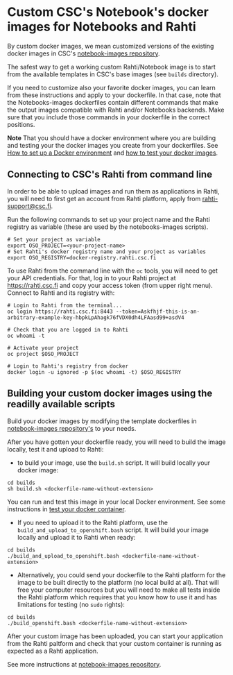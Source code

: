 # Custom CSC's Notebook's docker images for Notebooks and Rahti
By custom docker images, we mean customized versions of the existing docker images in CSC's [notebook-images repository](https://github.com/CSCfi/notebook-images).

The safest way to get a working custom Rahti/Notebook image is to  start from the available templates in CSC's base images (see `builds` directory).

If you need to customize also your favorite docker images, you can learn from these instructions and apply to your dockerfile. In that case, note that the Notebooks-images dockerfiles contain different commands that make the output images compatible with Rahti and/or Notebooks backends. Make sure that you include those commands in your dockerfile in the correct positions.

**Note** That you should have a docker environment where you are building and testing your the docker images you create from your dockerfiles. See [How to set up a Docker environment](./pouta_docker_factory.md) and [how to test your docker images](./testing_your_container.md).

##  Connecting to CSC's Rahti from command line
In order to be able to upload images and run them as applications in Rahti, you will need to first get an account from Rahti platform, apply from rahti-support@csc.fi.

Run the following commands to set up your project name and the Rahti registry as variable (these are used by the notebooks-images scripts).
```shell
# Set your project as variable
export OSO_PROJECT=<your-project-name>
# Set Rahti's docker registry name and your project as variables
export OSO_REGISTRY=docker-registry.rahti.csc.fi
```

To use Rahti from the command line with the `oc` tools,  you will need to get your API credentials. For that, log in to your Rahti project at https://rahti.csc.fi and copy your access token (from upper right menu). Connect to Rahti and its registry with:
```
# Login to Rahti from the terminal...
oc login https://rahti.csc.fi:8443 --token=Askfhjf-this-is-an-arbitrary-example-key-hbpkLpAhagk76fVDX0dh4LFAasd99+asdV4

# Check that you are logged in to Rahti
oc whoami -t

# Activate your project
oc project $OSO_PROJECT

# Login to Rahti's registry from docker
docker login -u ignored -p $(oc whoami -t) $OSO_REGISTRY
```

## Building your custom docker images using the readilly available scripts
Build your docker images by modifying the template dockerfiles in [notebook-images repository's](https://github.com/CSCfi/notebook-images/tree/master/builds) to your needs.

After you have gotten your dockerfile ready, you will need to build the image locally, test it and upload to Rahti:
* to build your image, use the `build.sh` script. It will build locally your docker image:
```shell
cd builds
sh build.sh <dockerfile-name-without-extension>
```

You can run and test this image in your local Docker environment. See some instructions in [test your docker container](testing_your_container.md).

* If you need to upload it to the Rahti platform, use the `build_and_upload_to_openshift.bash` script. It will build your image locally and upload it to Rahti when ready:
```shell
cd builds
./build_and_upload_to_openshift.bash <dockerfile-name-without-extension>
```

* Alternatively, you could send your dockerfile to the Rahti platform for the image to be built directly to the platform (no local build at all). That will free  your computer resources but you will need to make all tests inside the Rahti platform which requires that you know how to use it and has limitations for testing (no `sudo` rights):
```shell
cd builds
./build_openshift.bash <dockerfile-name-without-extension>
```
After your custom image has been uploaded, you can start your application from the Rahti paltform and check that your custom container is running as expected as a Rahti application.


See more instructions at [notebook-images repository](https://github.com/CSCfi/notebook-images/tree/master/builds).
